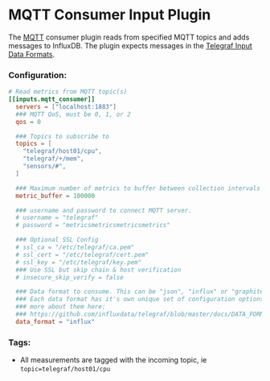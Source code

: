 # MQTT Consumer Input Plugin

The [MQTT](http://mqtt.org/) consumer plugin reads from
specified MQTT topics and adds messages to InfluxDB.
The plugin expects messages in the
[Telegraf Input Data Formats](https://github.com/influxdata/telegraf/blob/master/docs/DATA_FORMATS_INPUT.md).

### Configuration:

```toml
# Read metrics from MQTT topic(s)
[[inputs.mqtt_consumer]]
  servers = ["localhost:1883"]
  ### MQTT QoS, must be 0, 1, or 2
  qos = 0

  ### Topics to subscribe to
  topics = [
    "telegraf/host01/cpu",
    "telegraf/+/mem",
    "sensors/#",
  ]

  ### Maximum number of metrics to buffer between collection intervals
  metric_buffer = 100000

  ### username and password to connect MQTT server.
  # username = "telegraf"
  # password = "metricsmetricsmetricsmetrics"

  ### Optional SSL Config
  # ssl_ca = "/etc/telegraf/ca.pem"
  # ssl_cert = "/etc/telegraf/cert.pem"
  # ssl_key = "/etc/telegraf/key.pem"
  ### Use SSL but skip chain & host verification
  # insecure_skip_verify = false

  ### Data format to consume. This can be "json", "influx" or "graphite"
  ### Each data format has it's own unique set of configuration options, read
  ### more about them here:
  ### https://github.com/influxdata/telegraf/blob/master/docs/DATA_FORMATS_INPUT.md
  data_format = "influx"
```

### Tags:

- All measurements are tagged with the incoming topic, ie
`topic=telegraf/host01/cpu`
